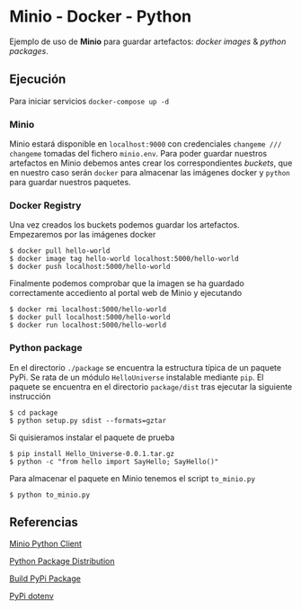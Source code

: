 # Minio - Docker - Python

Ejemplo de uso de **Minio** para guardar artefactos: *docker images* & *python packages*.

## Ejecución

Para iniciar servicios `docker-compose up -d`

### Minio

Minio estará disponible en `localhost:9000` con credenciales `changeme /// changeme` tomadas del fichero `minio.env`. Para poder guardar nuestros artefactos en Minio debemos antes crear los correspondientes *buckets*, que en nuestro caso serán `docker` para almacenar las imágenes docker y `python` para guardar nuestros paquetes.

### Docker Registry

Una vez creados los buckets podemos guardar los artefactos. Empezaremos por las imágenes docker

~~~
$ docker pull hello-world
$ docker image tag hello-world localhost:5000/hello-world
$ docker push localhost:5000/hello-world
~~~

Finalmente podemos comprobar que la imagen se ha guardado correctamente accediento al portal web de Minio y ejecutando

~~~
$ docker rmi localhost:5000/hello-world
$ docker pull localhost:5000/hello-world
$ docker run localhost:5000/hello-world
~~~

### Python package

En el directorio `./package` se encuentra la estructura típica de un paquete PyPi. Se rata de un módulo `HelloUniverse` instalable mediante `pip`. El paquete se encuentra en el directorio `package/dist` tras ejecutar la siguiente instrucción

~~~
$ cd package
$ python setup.py sdist --formats=gztar
~~~

Si quisieramos instalar el paquete de prueba

~~~
$ pip install Hello_Universe-0.0.1.tar.gz
$ python -c "from hello import SayHello; SayHello()"
~~~

Para almacenar el paquete en Minio tenemos el script `to_minio.py`

~~~
$ python to_minio.py
~~~

## Referencias

[Minio Python Client](https://docs.min.io/docs/python-client-api-reference.html)

[Python Package Distribution](https://docs.python.org/3/distutils/sourcedist.html)

[Build PyPi Package](https://docs.gitlab.com/ee/user/packages/pypi_repository/index.html)

[PyPi dotenv](https://pypi.org/project/python-dotenv/)